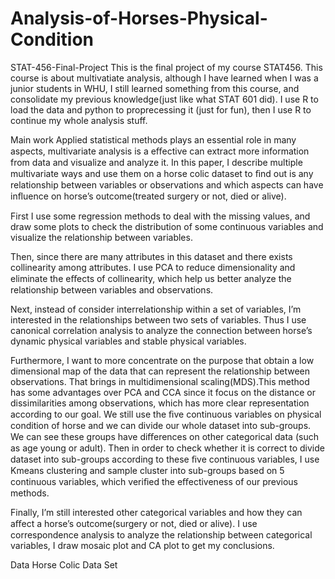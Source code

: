 # Analysis-of-Horses-Physical-Condition
STAT-456-Final-Project
This is the final project of my course STAT456. This course is about multivatiate analysis, although I have learned when I was a junior students in WHU, I still learned something from this course, and consolidate my previous knowledge(just like what STAT 601 did). I use R to load the data and python to proprecessing it (just for fun), then I use R to continue my whole analysis stuff.

Main work
Applied statistical methods plays an essential role in many aspects, multivariate analysis is a eﬀective can extract more information from data and visualize and analyze it. In this paper, I describe multiple multivariate ways and use them on a horse colic dataset to ﬁnd out is any relationship between variables or observations and which aspects can have inﬂuence on horse’s outcome(treated surgery or not, died or alive).

First I use some regression methods to deal with the missing values, and draw some plots to check the distribution of some continuous variables and visualize the relationship between variables.

Then, since there are many attributes in this dataset and there exists collinearity among attributes. I use PCA to reduce dimensionality and eliminate the eﬀects of collinearity, which help us better analyze the relationship between variables and observations.

Next, instead of consider interrelationship within a set of variables, I’m interested in the relationships between two sets of variables. Thus I use canonical correlation analysis to analyze the connection between horse’s dynamic physical variables and stable physical variables.

Furthermore, I want to more concentrate on the purpose that obtain a low dimensional map of the data that can represent the relationship between observations. That brings in multidimensional scaling(MDS).This method has some advantages over PCA and CCA since it focus on the distance or dissimilarities among observations, which has more clear representation according to our goal. We still use the ﬁve continuous variables on physical condition of horse and we can divide our whole dataset into sub-groups. We can see these groups have diﬀerences on other categorical data (such as age young or adult). Then in order to check whether it is correct to divide dataset into sub-groups according to these ﬁve continuous variables, I use Kmeans clustering and sample cluster into sub-groups based on 5 continuous variables, which veriﬁed the eﬀectiveness of our previous methods.

Finally, I’m still interested other categorical variables and how they can aﬀect a horse’s outcome(surgery or not, died or alive). I use correspondence analysis to analyze the relationship between categorical variables, I draw mosaic plot and CA plot to get my conclusions.

Data
Horse Colic Data Set
